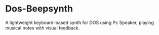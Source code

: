 # Dos-Beepsynth
A lightweight keyboard-based synth for DOS using Pc Speaker, playing musical notes with visual feedback.
